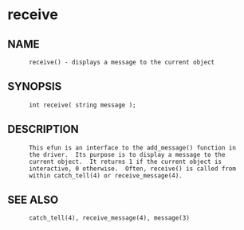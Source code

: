 # receive
## NAME
          receive() - displays a message to the current object

## SYNOPSIS
          int receive( string message );

## DESCRIPTION
          This efun is an interface to the add_message() function in
          the driver.  Its purpose is to display a message to the
          current object.  It returns 1 if the current object is
          interactive, 0 otherwise.  Often, receive() is called from
          within catch_tell(4) or receive_message(4).

## SEE ALSO
          catch_tell(4), receive_message(4), message(3)
